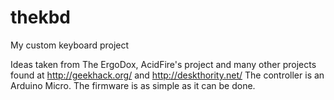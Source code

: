 thekbd
======

My custom keyboard project

Ideas taken from The ErgoDox, AcidFire's project and many other projects found at http://geekhack.org/ and http://deskthority.net/
The controller is an Arduino Micro. The firmware is as simple as it can be done.
